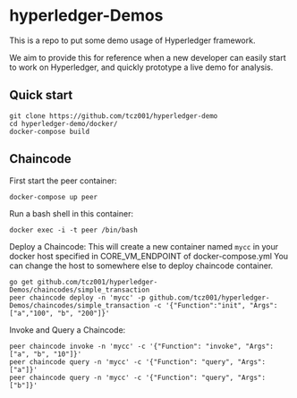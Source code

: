 # hyperledger-Demos

This is a repo to put some demo usage of Hyperledger framework.

We aim to provide this for reference when a new developer can easily start
to work on Hyperledger, and quickly prototype a live demo for analysis.


## Quick start

```
git clone https://github.com/tcz001/hyperledger-demo
cd hyperledger-demo/docker/
docker-compose build
```

## Chaincode

First start the peer container:
```
docker-compose up peer
```

Run a bash shell in this container:
```
docker exec -i -t peer /bin/bash
```

Deploy a Chaincode:
This will create a new container named `mycc` in your docker host specified in CORE_VM_ENDPOINT of docker-compose.yml
You can change the host to somewhere else to deploy chaincode container.
```
go get github.com/tcz001/hyperledger-Demos/chaincodes/simple_transaction
peer chaincode deploy -n 'mycc' -p github.com/tcz001/hyperledger-Demos/chaincodes/simple_transaction -c '{"Function":"init", "Args": ["a","100", "b", "200"]}'
```

Invoke and Query a Chaincode:
```
peer chaincode invoke -n 'mycc' -c '{"Function": "invoke", "Args": ["a", "b", "10"]}'
peer chaincode query -n 'mycc' -c '{"Function": "query", "Args": ["a"]}'
peer chaincode query -n 'mycc' -c '{"Function": "query", "Args": ["b"]}'
```
